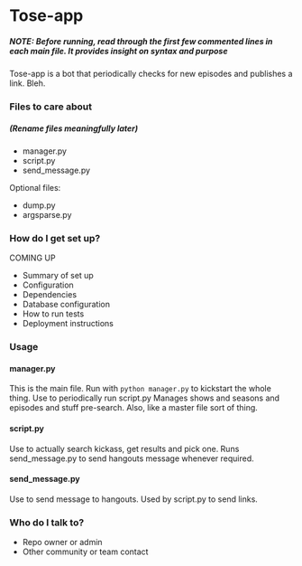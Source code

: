 # Tose-app #

##### NOTE: Before running, read through the first few commented lines in each main file. It provides insight on syntax and purpose #####

Tose-app is a bot that periodically checks for new episodes and publishes a link. Bleh.

### Files to care about ###
##### (Rename files meaningfully later) #####

* manager.py
* script.py
* send_message.py

Optional files:

* dump.py
* argsparse.py

### How do I get set up? ###

COMING UP

* Summary of set up
* Configuration
* Dependencies
* Database configuration
* How to run tests
* Deployment instructions

### Usage ###

#### manager.py ####
This is the main file. Run with `python manager.py` to kickstart the whole thing.
Use to periodically run script.py
Manages shows and seasons and episodes and stuff pre-search.
Also, like a master file sort of thing.

#### script.py ####
Use to actually search kickass, get results and pick one.
Runs send_message.py to send hangouts message whenever required.

#### send_message.py ####
Use to send message to hangouts. Used by script.py to send links.


### Who do I talk to? ###

* Repo owner or admin
* Other community or team contact
